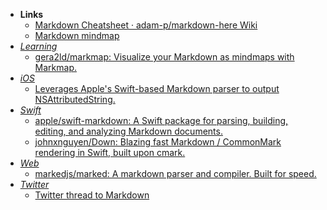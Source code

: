 - **Links**
	- [Markdown Cheatsheet · adam-p/markdown-here Wiki](https://github.com/adam-p/markdown-here/wiki/Markdown-Cheatsheet)
	- [Markdown mindmap](https://markmap.js.org/repl/)
- *[Learning](Learning.md)*
	- [gera2ld/markmap: Visualize your Markdown as mindmaps with Markmap.](https://github.com/gera2ld/markmap)
- *[iOS](Information%20Technology/Programming/Apple%20Technologies/Apple%20Platform%20Specifics/iOS.md)*
	- [Leverages Apple's Swift-based Markdown parser to output NSAttributedString.](https://github.com/christianselig/Markdownosaur)
- *[Swift](Information%20Technology/Programming/Swift.md)*
	- [apple/swift-markdown: A Swift package for parsing, building, editing, and analyzing Markdown documents.](https://github.com/apple/swift-markdown)
	- [johnxnguyen/Down: Blazing fast Markdown / CommonMark rendering in Swift, built upon cmark.](https://github.com/johnxnguyen/Down)
- *[Web](Information%20Technology/Programming/Web.md)*
	- [markedjs/marked: A markdown parser and compiler. Built for speed.](https://github.com/markedjs/marked)
- *[Twitter](Information%20Technology/Twitter.md)*
	- [Twitter thread to Markdown](https://the.rip/) 